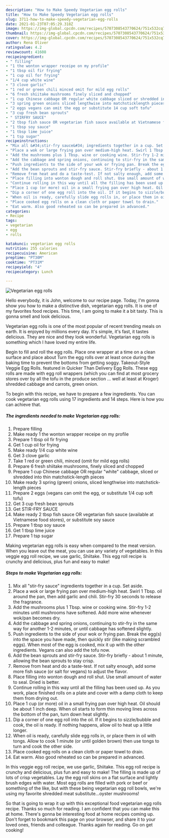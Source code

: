 ```yaml
---
description: "How to Make Speedy Vegetarian egg rolls"
title: "How to Make Speedy Vegetarian egg rolls"
slug: 3711-how-to-make-speedy-vegetarian-egg-rolls
date: 2021-01-23T07:05:29.318Z
image: https://img-global.cpcdn.com/recipes/5707308543770624/751x532cq70/vegetarian-egg-rolls-recipe-main-photo.jpg
thumbnail: https://img-global.cpcdn.com/recipes/5707308543770624/751x532cq70/vegetarian-egg-rolls-recipe-main-photo.jpg
cover: https://img-global.cpcdn.com/recipes/5707308543770624/751x532cq70/vegetarian-egg-rolls-recipe-main-photo.jpg
author: Rena Oliver
ratingvalue: 4.2
reviewcount: 41608
recipeingredient:
- " filling"
- "1 the wonton wrapper receipe on my profile"
- "1 tbsp oil fir frying"
- "1 cup oil for frying"
- "1/4 cup white wine"
- "3 clove garlic"
- "1 red or green chili minced omit for mild egg rolls"
- "6 fresh shiitake mushrooms finely sliced and chopped"
- "1 cup Chinese cabbage OR regular white cabbage sliced or shredded into thin matchsticklength pieces"
- "3 spring green onions sliced lengthwise into matchsticklength pieces"
- "2 eggs vegans can omit the egg or substitute 14 cup soft tofu"
- "3 cup fresh bean sprouts"
- " STIRFRY SAUCE"
- "2 tbsp fish sauce OR vegetarian fish sauce available at Vietnamese food stores or substitute soy sauce"
- "1 tbsp soy sauce"
- "1 tbsp lime juice"
- "1 tsp sugar"
recipeinstructions:
- "Mix all &#34;stir-fry sauce&#34; ingredients together in a cup. Set aside."
- "Place a wok or large frying pan over medium-high heat. Swirl 1 Tbsp. oil around the pan, then add garlic and chili. Stir-fry 30 seconds to release the fragrance."
- "Add the mushrooms plus 1 Tbsp. wine or cooking wine. Stir-fry 1-2 minutes until mushrooms have softened. Add more wine whenever wok/pan becomes dry."
- "Add the cabbage and spring onions, continuing to stir-fry in the same way for another 1-2 minutes, or until cabbage has softened slightly."
- "Push ingredients to the side of your wok or frying pan. Break the egg(s) into the space you have made, then quickly stir (like making scrambled eggs). When most of the egg is cooked, mix it up with the other ingredients. Vegans can also add the tofu now."
- "Add the bean sprouts and stir-fry sauce. Stir-fry briefly - about 1 minute, allowing the bean sprouts to stay crisp."
- "Remove from heat and do a taste-test. If not salty enough, add some more fish sauce (or salt for vegans) to adjust the flavor."
- "Place filling into wonton dough and roll shut. Use small amount of water to seal. Dried is better."
- "Continue rolling in this way until all the filling has been used up. As you work, place finished rolls on a plate and cover with a damp cloth to keep them from drying out."
- "Place 1 cup (or more) oil in a small frying pan over high heat. Oil should be about 1 inch deep. When oil starts to form thin moving lines across the bottom of the pan, turn down heat slightly."
- "Dip a corner of one egg roll into the oil. If it begins to sizzle/bubble and cook, the oil is ready. If nothing happens, allow oil to heat up a little longer."
- "When oil is ready, carefully slide egg rolls in, or place them in oil with tongs. Allow to cook 1 minute (or until golden brown) then use tongs to turn and cook the other side."
- "Place cooked egg rolls on a clean cloth or paper towel to drain."
- "Eat warm. Also good reheated so can be prepared in advanced."
categories:
- Recipe
tags:
- vegetarian
- egg
- rolls

katakunci: vegetarian egg rolls 
nutrition: 255 calories
recipecuisine: American
preptime: "PT30M"
cooktime: "PT31M"
recipeyield: "4"
recipecategory: Lunch

---
```



![Vegetarian egg rolls](https://img-global.cpcdn.com/recipes/5707308543770624/751x532cq70/vegetarian-egg-rolls-recipe-main-photo.jpg)

Hello everybody, it is John, welcome to our recipe page. Today, I'm gonna show you how to make a distinctive dish, vegetarian egg rolls. It is one of my favorites food recipes. This time, I am going to make it a bit tasty. This is gonna smell and look delicious.

Vegetarian egg rolls is one of the most popular of recent trending meals on earth. It is enjoyed by millions every day. It's simple, it's fast, it tastes delicious. They are nice and they look wonderful. Vegetarian egg rolls is something which I have loved my entire life.

Begin to fill and roll the egg rolls. Place one wrapper at a time on a clean surface and place about Turn the egg rolls over at least once during the baking time to prevent the bottoms from getting soggy. Takeout-Style Veggie Egg Rolls. featured in Quicker Than Delivery Egg Rolls. These egg rolls are made with egg roll wrappers (which you can find at most grocery stores over by all the tofu in the produce section … well at least at Kroger) shredded cabbage and carrots, green onion.


To begin with this recipe, we have to prepare a few ingredients. You can cook vegetarian egg rolls using 17 ingredients and 14 steps. Here is how you can achieve that.

<!--inarticleads1-->

##### The ingredients needed to make Vegetarian egg rolls:

1. Prepare  filling
1. Make ready 1 the wonton wrapper receipe on my profile
1. Prepare 1 tbsp oil fir frying
1. Get 1 cup oil for frying
1. Make ready 1/4 cup white wine
1. Get 3 clove garlic
1. Take 1 red or green chili, minced (omit for mild egg rolls)
1. Prepare 6 fresh shiitake mushrooms, finely sliced and chopped
1. Prepare 1 cup Chinese cabbage OR regular &#34;white&#34; cabbage, sliced or shredded into thin matchstick-length pieces
1. Make ready 3 spring (green) onions, sliced lengthwise into matchstick-length pieces
1. Prepare 2 eggs (vegans can omit the egg, or substitute 1/4 cup soft tofu)
1. Get 3 cup fresh bean sprouts
1. Get  STIR-FRY SAUCE
1. Make ready 2 tbsp fish sauce OR vegetarian fish sauce (available at Vietnamese food stores), or substitute soy sauce
1. Prepare 1 tbsp soy sauce
1. Get 1 tbsp lime juice
1. Prepare 1 tsp sugar


Making vegetarian egg rolls is easy when compared to the meat version. When you leave out the meat, you can use any variety of vegetables. In this veggie egg roll recipe, we use garlic, Shiitake. This egg roll recipe is crunchy and delicious, plus fun and easy to make! 

<!--inarticleads2-->

##### Steps to make Vegetarian egg rolls:

1. Mix all &#34;stir-fry sauce&#34; ingredients together in a cup. Set aside.
1. Place a wok or large frying pan over medium-high heat. Swirl 1 Tbsp. oil around the pan, then add garlic and chili. Stir-fry 30 seconds to release the fragrance.
1. Add the mushrooms plus 1 Tbsp. wine or cooking wine. Stir-fry 1-2 minutes until mushrooms have softened. Add more wine whenever wok/pan becomes dry.
1. Add the cabbage and spring onions, continuing to stir-fry in the same way for another 1-2 minutes, or until cabbage has softened slightly.
1. Push ingredients to the side of your wok or frying pan. Break the egg(s) into the space you have made, then quickly stir (like making scrambled eggs). When most of the egg is cooked, mix it up with the other ingredients. Vegans can also add the tofu now.
1. Add the bean sprouts and stir-fry sauce. Stir-fry briefly - about 1 minute, allowing the bean sprouts to stay crisp.
1. Remove from heat and do a taste-test. If not salty enough, add some more fish sauce (or salt for vegans) to adjust the flavor.
1. Place filling into wonton dough and roll shut. Use small amount of water to seal. Dried is better.
1. Continue rolling in this way until all the filling has been used up. As you work, place finished rolls on a plate and cover with a damp cloth to keep them from drying out.
1. Place 1 cup (or more) oil in a small frying pan over high heat. Oil should be about 1 inch deep. When oil starts to form thin moving lines across the bottom of the pan, turn down heat slightly.
1. Dip a corner of one egg roll into the oil. If it begins to sizzle/bubble and cook, the oil is ready. If nothing happens, allow oil to heat up a little longer.
1. When oil is ready, carefully slide egg rolls in, or place them in oil with tongs. Allow to cook 1 minute (or until golden brown) then use tongs to turn and cook the other side.
1. Place cooked egg rolls on a clean cloth or paper towel to drain.
1. Eat warm. Also good reheated so can be prepared in advanced.


In this veggie egg roll recipe, we use garlic, Shiitake. This egg roll recipe is crunchy and delicious, plus fun and easy to make! The filling is made up of lots of crisp vegetables. Lay the egg roll skins on a flat surface and lightly brush edges with water. Most egg rolls are filled with pork or beef or something of the like, but with these being vegetarian egg roll bowls, we&#39;re using my favorite shredded meat substitute…oyster mushrooms! 

So that is going to wrap it up with this exceptional food vegetarian egg rolls recipe. Thanks so much for reading. I am confident that you can make this at home. There's gonna be interesting food at home recipes coming up. Don't forget to bookmark this page on your browser, and share it to your loved ones, friends and colleague. Thanks again for reading. Go on get cooking!
